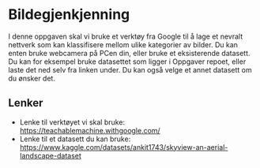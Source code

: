 # Bildegjenkjenning

I denne oppgaven skal vi bruke et verktøy fra Google til å lage et nevralt nettverk som kan klassifisere mellom ulike kategorier av bilder. 
Du kan enten bruke webcamera på PCen din, eller bruke et eksisterende datasett. Du kan for eksempel bruke datasettet som ligger i Oppgaver repoet, eller laste det ned selv fra linken under. Du kan også velge et annet datasett om du ønsker det.  

## Lenker
- Lenke til verktøyet vi skal bruke: https://teachablemachine.withgoogle.com/
- Lenke til et datasett du kan bruke: https://www.kaggle.com/datasets/ankit1743/skyview-an-aerial-landscape-dataset
